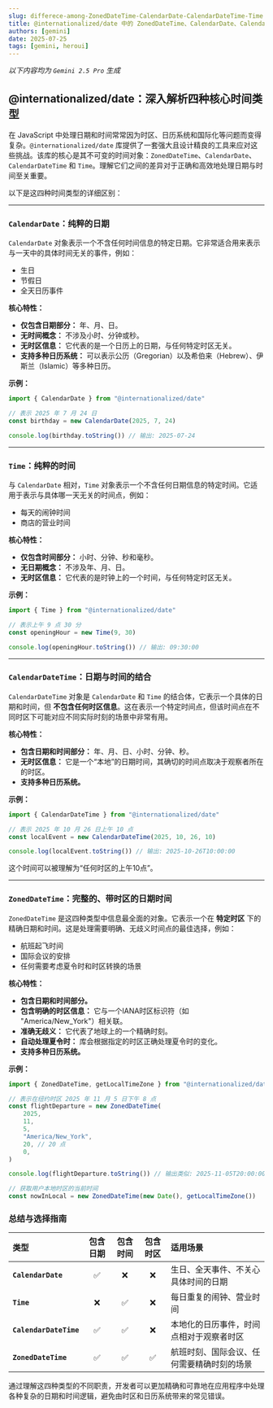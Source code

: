 ```yaml
---
slug: differece-among-ZonedDateTime-CalendarDate-CalendarDateTime-Time
title: @internationalized/date 中的 ZonedDateTime、CalendarDate、CalendarDateTime、Time 几种时间类型的区别
authors: [gemini]
date: 2025-07-25
tags: [gemini, heroui]
---
```


_以下内容均为 `Gemini 2.5 Pro` 生成_

## @internationalized/date：深入解析四种核心时间类型

在 JavaScript 中处理日期和时间常常因为时区、日历系统和国际化等问题而变得复杂。`@internationalized/date` 库提供了一套强大且设计精良的工具来应对这些挑战。该库的核心是其不可变的时间对象：`ZonedDateTime`、`CalendarDate`、`CalendarDateTime` 和 `Time`。理解它们之间的差异对于正确和高效地处理日期与时间至关重要。

以下是这四种时间类型的详细区别：

---

### `CalendarDate`：纯粹的日期

`CalendarDate` 对象表示一个不含任何时间信息的特定日期。它非常适合用来表示与一天中的具体时间无关的事件，例如：

- 生日
- 节假日
- 全天日历事件

**核心特性：**

- **仅包含日期部分：** 年、月、日。
- **无时间概念：** 不涉及小时、分钟或秒。
- **无时区信息：** 它代表的是一个日历上的日期，与任何特定时区无关。
- **支持多种日历系统：** 可以表示公历（Gregorian）以及希伯来（Hebrew）、伊斯兰（Islamic）等多种日历。

**示例：**

```javascript
import { CalendarDate } from "@internationalized/date"

// 表示 2025 年 7 月 24 日
const birthday = new CalendarDate(2025, 7, 24)

console.log(birthday.toString()) // 输出: 2025-07-24
```

---

### `Time`：纯粹的时间

与 `CalendarDate` 相对，`Time` 对象表示一个不含任何日期信息的特定时间。它适用于表示与具体哪一天无关的时间点，例如：

- 每天的闹钟时间
- 商店的营业时间

**核心特性：**

- **仅包含时间部分：** 小时、分钟、秒和毫秒。
- **无日期概念：** 不涉及年、月、日。
- **无时区信息：** 它代表的是时钟上的一个时间，与任何特定时区无关。

**示例：**

```javascript
import { Time } from "@internationalized/date"

// 表示上午 9 点 30 分
const openingHour = new Time(9, 30)

console.log(openingHour.toString()) // 输出: 09:30:00
```

---

### `CalendarDateTime`：日期与时间的结合

`CalendarDateTime` 对象是 `CalendarDate` 和 `Time` 的结合体，它表示一个具体的日期和时间，但 **不包含任何时区信息**。这在表示一个特定时间点，但该时间点在不同时区下可能对应不同实际时刻的场景中非常有用。

**核心特性：**

- **包含日期和时间部分：** 年、月、日、小时、分钟、秒。
- **无时区信息：** 它是一个“本地”的日期时间，其确切的时间点取决于观察者所在的时区。
- **支持多种日历系统。**

**示例：**

```javascript
import { CalendarDateTime } from "@internationalized/date"

// 表示 2025 年 10 月 26 日上午 10 点
const localEvent = new CalendarDateTime(2025, 10, 26, 10)

console.log(localEvent.toString()) // 输出: 2025-10-26T10:00:00
```

这个时间可以被理解为“任何时区的上午10点”。

---

### `ZonedDateTime`：完整的、带时区的日期时间

`ZonedDateTime` 是这四种类型中信息最全面的对象。它表示一个在 **特定时区** 下的精确日期和时间。这是处理需要明确、无歧义时间点的最佳选择，例如：

- 航班起飞时间
- 国际会议的安排
- 任何需要考虑夏令时和时区转换的场景

**核心特性：**

- **包含日期和时间部分。**
- **包含明确的时区信息：** 它与一个IANA时区标识符（如 "America/New_York"）相关联。
- **准确无歧义：** 它代表了地球上的一个精确时刻。
- **自动处理夏令时：** 库会根据指定的时区正确处理夏令时的变化。
- **支持多种日历系统。**

**示例：**

```javascript
import { ZonedDateTime, getLocalTimeZone } from "@internationalized/date"

// 表示在纽约时区 2025 年 11 月 5 日下午 8 点
const flightDeparture = new ZonedDateTime(
    2025,
    11,
    5,
    "America/New_York",
    20, // 20 点
    0,
)

console.log(flightDeparture.toString()) // 输出类似: 2025-11-05T20:00:00-05:00[America/New_York]

// 获取用户本地时区的当前时间
const nowInLocal = new ZonedDateTime(new Date(), getLocalTimeZone())
```

### 总结与选择指南

| 类型                   | 包含日期 | 包含时间 | 包含时区 | 适用场景                                   |
| :--------------------- | :------: | :------: | :------: | :----------------------------------------- |
| **`CalendarDate`**     |    ✅    |    ❌    |    ❌    | 生日、全天事件、不关心具体时间的日期       |
| **`Time`**             |    ❌    |    ✅    |    ❌    | 每日重复的闹钟、营业时间                   |
| **`CalendarDateTime`** |    ✅    |    ✅    |    ❌    | 本地化的日历事件，时间点相对于观察者时区   |
| **`ZonedDateTime`**    |    ✅    |    ✅    |    ✅    | 航班时刻、国际会议、任何需要精确时刻的场景 |

通过理解这四种类型的不同职责，开发者可以更加精确和可靠地在应用程序中处理各种复杂的日期和时间逻辑，避免由时区和日历系统带来的常见错误。
